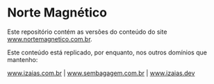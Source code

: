 # Norte Magnético
Este repositório contém as versões do conteúdo do site www.nortemagnetico.com.br.

Este conteúdo está replicado, por enquanto, nos outros domínios que mantenho:

www.izaias.com.br | www.sembagagem.com.br | www.izaias.dev 
